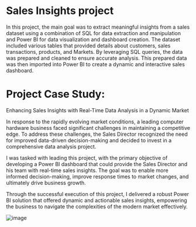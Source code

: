 # Sales Insights project
In this project, the main goal was to extract meaningful insights from a sales dataset using a combination of SQL for data extraction and manipulation and Power BI for data visualization and dashboard creation. The dataset included various tables that provided details about customers, sales transactions, products, and Markets. By leveraging SQL queries, the data was prepared and cleaned to ensure accurate analysis. This prepared data was then imported into Power BI to create a dynamic and interactive sales dashboard.


# Project Case Study: 
Enhancing Sales Insights with Real-Time Data Analysis in a Dynamic Market

In response to the rapidly evolving market conditions, a leading computer hardware business faced significant challenges in maintaining a competitive edge. To address these challenges, the Sales Director recognized the need for improved data-driven decision-making and decided to invest in a comprehensive data analysis project.

I was tasked with leading this project, with the primary objective of developing a Power BI dashboard that could provide the Sales Director and his team with real-time sales insights. The goal was to enable more informed decision-making, improve response times to market changes, and ultimately drive business growth.

Through the successful execution of this project, I delivered a robust Power BI solution that offered dynamic and actionable sales insights, empowering the business to navigate the complexities of the modern market effectively.

![image](https://github.com/user-attachments/assets/3a9f9d91-bb6a-4fef-bc1a-d4d5692834e9)









